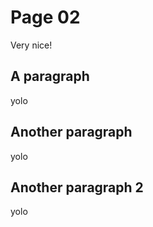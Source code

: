 # Page 02

Very nice!


## A paragraph

yolo

## Another paragraph

yolo


## Another paragraph 2

yolo

